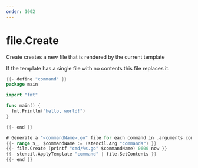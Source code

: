```yaml
---
order: 1002
---
```


<!-- Generated by tools/docgen. DO NOT EDIT. -->

# file.Create

Create creates a new file that is rendered by the current template

If the template has a single file with no contents this file replaces
it.

```go
{{- define "command" }}
package main

import "fmt"

func main() {
  fmt.Println("hello, world!")
}

{{- end }}

# Generate a "<commandName>.go" file for each command in .arguments.commands
{{- range $_, $commandName := (stencil.Arg "commands") }}
{{- file.Create (printf "cmd/%s.go" $commandName) 0600 now }}
{{- stencil.ApplyTemplate "command" | file.SetContents }}
{{- end }}
```
